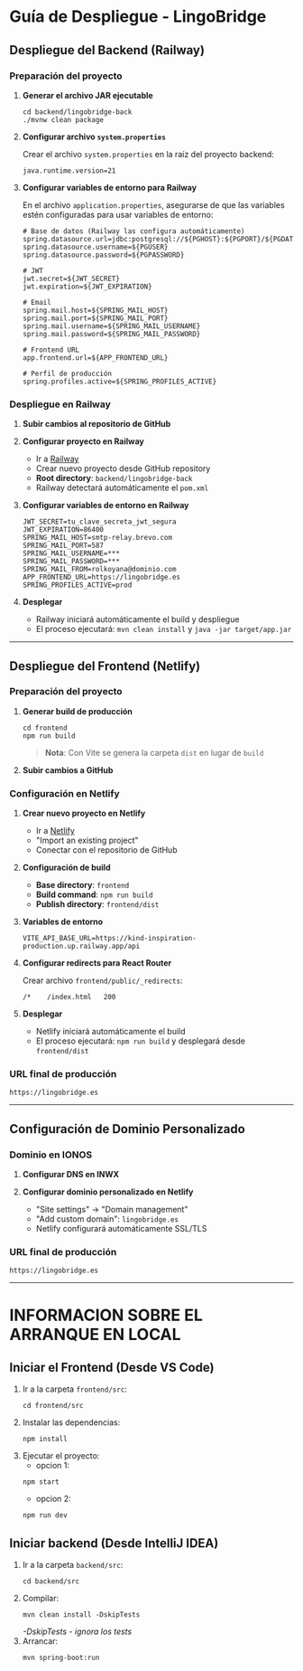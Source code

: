 # Guía de Despliegue - LingoBridge

## Despliegue del Backend (Railway)

### Preparación del proyecto

1. **Generar el archivo JAR ejecutable**
   ```
   cd backend/lingobridge-back
   ./mvnw clean package
   ```

2. **Configurar archivo `system.properties`**
   
   Crear el archivo `system.properties` en la raíz del proyecto backend:
   ```
   java.runtime.version=21
   ```

3. **Configurar variables de entorno para Railway**
   
   En el archivo `application.properties`, asegurarse de que las variables estén configuradas para usar variables de entorno:
   ```properties
   # Base de datos (Railway las configura automáticamente)
   spring.datasource.url=jdbc:postgresql://${PGHOST}:${PGPORT}/${PGDATABASE}
   spring.datasource.username=${PGUSER}
   spring.datasource.password=${PGPASSWORD}

   # JWT
   jwt.secret=${JWT_SECRET}
   jwt.expiration=${JWT_EXPIRATION}

   # Email
   spring.mail.host=${SPRING_MAIL_HOST}
   spring.mail.port=${SPRING_MAIL_PORT}
   spring.mail.username=${SPRING_MAIL_USERNAME}
   spring.mail.password=${SPRING_MAIL_PASSWORD}

   # Frontend URL
   app.frontend.url=${APP_FRONTEND_URL}

   # Perfil de producción
   spring.profiles.active=${SPRING_PROFILES_ACTIVE}
   ```

### Despliegue en Railway

1. **Subir cambios al repositorio de GitHub**

2. **Configurar proyecto en Railway**
   - Ir a [Railway](https://railway.app)
   - Crear nuevo proyecto desde GitHub repository
   - **Root directory**: `backend/lingobridge-back`
   - Railway detectará automáticamente el `pom.xml`

3. **Configurar variables de entorno en Railway**
   ```
   JWT_SECRET=tu_clave_secreta_jwt_segura
   JWT_EXPIRATION=86400
   SPRING_MAIL_HOST=smtp-relay.brevo.com
   SPRING_MAIL_PORT=587
   SPRING_MAIL_USERNAME=***
   SPRING_MAIL_PASSWORD=***
   SPRING_MAIL_FROM=rolkoyana@dominio.com
   APP_FRONTEND_URL=https://lingobridge.es
   SPRING_PROFILES_ACTIVE=prod
   ```

4. **Desplegar**
   - Railway iniciará automáticamente el build y despliegue
   - El proceso ejecutará: `mvn clean install` y `java -jar target/app.jar`

---

## Despliegue del Frontend (Netlify)

### Preparación del proyecto

1. **Generar build de producción**
   ```
   cd frontend
   npm run build
   ```
   
   > **Nota**: Con Vite se genera la carpeta `dist` en lugar de `build`

2. **Subir cambios a GitHub**

### Configuración en Netlify

1. **Crear nuevo proyecto en Netlify**
   - Ir a [Netlify](https://netlify.com)
   - "Import an existing project"
   - Conectar con el repositorio de GitHub

2. **Configuración de build**
   - **Base directory**: `frontend`
   - **Build command**: `npm run build`
   - **Publish directory**: `frontend/dist`

3. **Variables de entorno**
   ```
   VITE_API_BASE_URL=https://kind-inspiration-production.up.railway.app/api
   ```

4. **Configurar redirects para React Router**
   
   Crear archivo `frontend/public/_redirects`:
   ```
   /*    /index.html   200
   ```

5. **Desplegar**
   - Netlify iniciará automáticamente el build
   - El proceso ejecutará: `npm run build` y desplegará desde `frontend/dist`

### URL final de producción
```
https://lingobridge.es
```

---

## Configuración de Dominio Personalizado

### Dominio en IONOS

1. **Configurar DNS en INWX**

2. **Configurar dominio personalizado en Netlify**
   - "Site settings" → "Domain management"
   - "Add custom domain": `lingobridge.es`
   - Netlify configurará automáticamente SSL/TLS

### URL final de producción
```
https://lingobridge.es
```

---


# INFORMACION SOBRE EL ARRANQUE EN LOCAL

## Iniciar el Frontend (Desde VS Code)

1. Ir a la carpeta `frontend/src`:
   ```
   cd frontend/src
   ```
2. Instalar las dependencias:
   ```
   npm install
   ```
3. Ejecutar el proyecto:
   - opcion 1:
   ```
   npm start
   ```
   - opcion 2:
   ```
   npm run dev
   ```

## Iniciar backend (Desde IntelliJ IDEA)

1. Ir a la carpeta `backend/src`:
   ```
   cd backend/src
   ```
2. Compilar:
   ```
   mvn clean install -DskipTests
   ```
   _-DskipTests - ignora los tests_
3. Arrancar:
   ```
   mvn spring-boot:run
   ```
